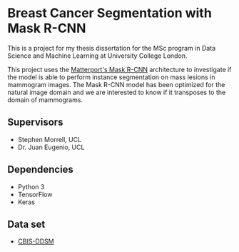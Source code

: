 # Breast Cancer Segmentation with Mask R-CNN

This is a project for my thesis dissertation for the MSc program in Data Science and Machine Learning at University College London.

This project uses the [Matterport's Mask R-CNN](https://github.com/matterport/Mask_RCNN) architecture to investigate if the model is able to perform instance segmentation on mass lesions in mammogram images. The Mask R-CNN model has been optimized for the natural
image domain and we are interested to know if it transposes to the domain of mammograms.

## Supervisors
* Stephen Morrell, UCL
* Dr. Juan Eugenio, UCL

## Dependencies
* Python 3
* TensorFlow
* Keras

## Data set
* [CBIS-DDSM](https://wiki.cancerimagingarchive.net/display/Public/CBIS-DDSM)
